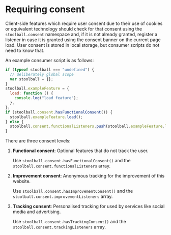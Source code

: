 # Requiring consent

Client-side features which require user consent due to their use of cookies or equivalent technology should check for that consent using the `stoolball.consent` namespace and, if it is not already granted, register a listener in case it is granted using the consent banner on the current page load. User consent is stored in local storage, but consumer scripts do not need to know that.

An example consumer script is as follows:

```js
if (typeof stoolball === "undefined") {
  // deliberately global scope
  var stoolball = {};
}
stoolball.exampleFeature = {
  load: function () {
    console.log("load feature");
  },
};
if (stoolball.consent.hasFunctionalConsent()) {
  stoolball.exampleFeature.load();
} else {
  stoolball.consent.functionalListeners.push(stoolball.exampleFeature.load);
}
```

There are three consent levels:

1. **Functional consent**: Optional features that do not track the user.

   Use `stoolball.consent.hasFunctionalConsent()` and the `stoolball.consent.functionalListeners` array.

2. **Improvement consent**: Anonymous tracking for the improvement of this website.

   Use `stoolball.consent.hasImprovementConsent()` and the `stoolball.consent.improvementListeners` array.

3. **Tracking consent**: Personalised tracking for used by services like social media and advertising.

   Use `stoolball.consent.hasTrackingConsent()` and the `stoolball.consent.trackingListeners` array.
